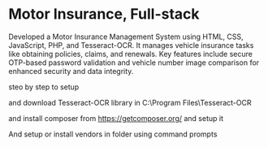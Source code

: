 # Motor Insurance, Full-stack
Developed a Motor Insurance Management System using HTML, CSS, JavaScript, PHP, and Tesseract-OCR. It manages vehicle insurance tasks like obtaining policies, claims, and renewals. Key features include secure OTP-based password validation and vehicle number image comparison for enhanced security and data integrity.



steo by step to setup

and download                       Tesseract-OCR  library in                        C:\Program Files\Tesseract-OCR

and install composer from              https://getcomposer.org/          and setup it

And setup or install vendors in folder using command prompts

